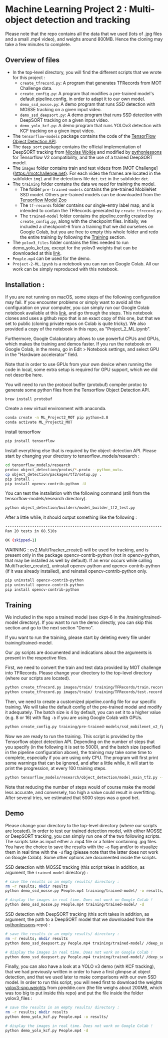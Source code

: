 # Machine Learning Project 2 : Multi-object detection and tracking

Please note that the repo contains all the data that we used (lots of .jpg files and a small .mp4 video), and weighs around 800MB. Hence the cloning may take a few minutes to complete.

## Overview of files

* In the top-level directory, you will find the different scripts that we wrote for this project :
    * `create_tfrecord.py`: A program that generates TFRecords from MOT Challenge data.
    * `create_config.py`: A program that modifies a pre-trained model's default pipeline.config, in order to adapt it to our own model.
    * `demo_ssd_mosse.py`: A demo program that runs SSD detection with MOSSE tracking on a given input video.
    * `demo_ssd_deepsort.py`: A demo program that runs SSD detection with DeepSORT tracking on a given input video.
    * `demo_yolo_kcf.py`: A demo program that runs YOLOv3 detection with KCF tracking on a given input video.
* The `tensorflow-models` package contains the code of the [TensorFlow Object Detection API](https://github.com/tensorflow/models/tree/master/research/object_detection).
* The `deep_sort` package contains the official implementation of DeepSORT tracking from [Nicolas Wolkje](https://github.com/nwojke/deep_sort) and modified by [pythonlessons](https://github.com/pythonlessons/TensorFlow-2.x-YOLOv3/tree/master/model_data) for Tensorflow V2 compatibility, and the use of a trained DeepSORT model.
* The `images` folder contains train and test videos from [MOT Challenge]{https://motchallenge.net}. For each video the frames are located in the subfolder `img1` and the detections file `det.txt` in the subfolder `det`.
* The `training` folder contains the data we need for training the model.
    * The folder `pre-trained-models` contains the pre-trained MobileNet SSD model. Others pre-trained models can be downloaded from the [Tensorflow Model Zoo](https://github.com/tensorflow/models/blob/master/research/object_detection/g3doc/tf2_detection_zoo.md)
    * The `tf-records` folder contains our single-entry label map, and is intended to contain the TFRecords generated by `create_tfrecord.py`.
    * The `trained-model` folder contains the pipeline.config created by `create_config.py`, along with the checkpoint files. Initially, we included a checkpoint-6 from a training that we did ourselves on Google Colab, but you are free to empty this whole folder and redo the entire training by following the [Training](#Training "Goto Training") section.
* The `yolov3_files` folder contains the files needed to run demo_yolo_kcf.py, except for the yolov3 weights that can be downloaded at this [link](https://pjreddie.com/media/files/yolov3-spp.weights).
* `People.mp4` can be used for the demo.
* `Project-2-ML.ipynb` is a notebook you can run on Google Colab. All our work can be simply reproduced with this notebook.


## Installation :

If you are not running on macOS, some steps of the following configuration may fail. If you encounter problems or simply want to avoid all the configuration on your computer, you can simply run our Google Colab notebook available at this [link](https://colab.research.google.com/drive/1GQSJPOlUovb52Ol1ssBpKHHROjL_VjwP#scrollTo=LtZz188u0YU_), and go through the steps. This notebook clones and uses a github repo that is an exact copy of this one, but that we set to public (cloning private repos on Colab is quite tricky). We also provided a copy of the notebook in this repo, as "Project_2_ML.ipynb".

Furthermore, Google Colaboratory allows to use powerful CPUs and GPUs, which makes the training and demos faster. If you run the notebook on Google Colab, in the menu, go in Edit > Notebook settings, and select GPU in the "Hardware accelerator" field.

Note that in order to use GPUs from your own device when running the code in local, some extra setup is required for GPU support, which we did not describe here.

You will need to run the protocol buffer (protobuf) compiler protoc to generate some python files from the Tensorflow Object Detection API.
```bash
brew install protobuf
```

Create a new virtual environment with anaconda.
```bash
conda create -n ML_Project2_MOT pip python=3.8
conda activate ML_Project2_MOT
```

install tensorflow
```bash
pip install tensorflow
```

Install everything else that is required by the object-detection API. Please start by changing your directory to tensorflow_models/research :
```bash
cd tensorflow_models/research
protoc object_detection/protos/*.proto --python_out=.
cp object_detection/packages/tf2/setup.py .
pip install .
pip install opencv-contrib-python -U
```

You can test the installation with the following command (still from the tensorflow-models/research directory).
```bash
python object_detection/builders/model_builder_tf2_test.py
```
After a little while, it should output something like the following :
```bash
----------------------------------------------------------------------
Ran 20 tests in 68.510s

OK (skipped=1)
```

WARNING : cv2.MultiTracker_create() will be used for tracking, and is present only in the package opencv-contrib-python (not in opencv-python, that may be installed as well by default).
If an error occurs while calling MultiTracker_create(), uninstall opencv-python and opencv-contrib-python (if it was already installed), and reinstall opencv-contrib-python only.
```bash
pip uninstall opencv-contrib-python
pip uninstall opencv-contrib-python
pip install opencv-contrib-python
```

## Training

We included in the repo a trained model (see ckpt-6 in the /training/trained-model directory). If you want to run the demo directly, you can skip this section and go to the next section "Demo".

If you want to run the training, please start by deleting every file under training/trained-model.

Our .py scripts are documented and indications about the arguments is present in the respective files.

First, we need to convert the train and test data provided by MOT challenge into TFRecords. Please change your directory to the top-level directory (where our scripts are located).
```bash
python create_tfrecord.py images/train/ training/TFRecords/train.record training/TFRecords/label_map.pbtxt
python create_tfrecord.py images/train/ training/TFRecords/test.record training/TFRecords/label_map.pbtxt
```

Then, we need to create a customized pipeline.config file for our specific training. We will take the default config of the pre-trained model and modify it adequately. The batch size is 4 by default, you can set it to a higher value (e.g. 8 or 16) with flag `-b` if you are using Google Colab with GPUs.

```bash
python create_config.py training/pre-trained-models/ssd_mobilenet_v2_fpnlite_320x320_coco17_tpu-8 training/TFRecords/label_map.pbtxt training/TFRecords training/trained-model
```

Now we are ready to run the training. This script is provided by the Tensorflow object detection API. Depending on the number of steps that you specify (in the following it is set to 5000), and the batch size (specified in the pipeline configuration above), the training may take some time to complete, especially if you are using only CPU. The program will first print some warnings that can be ignored, and after a little while, it will start to print the progression, at every 100 training steps.
```bash
python tensorflow_models/research/object_detection/model_main_tf2.py --model_dir training/trained-model/ --pipeline_config_path training/trained-model/pipeline.config --num_train_steps 5000
```
Note that reducing the number of steps would of course make the model less accurate, and conversely, too high a value could result in overfitting. After several tries, we estimated that 5000 steps was a good bet.

## Demo
Please change your directory to the top-level directory (where our scripts are located).
In order to test our trained detection model, with either MOSSE or DeepSORT tracking, you can simply run one of the two following scripts. The scripts take as input either a .mp4 file or a folder containing .jpg files. You have the choice to save the results with the `-o` flag and/or to visualize them in real time with the `-d` flag (please note that the latter does not work on Google Colab). Some other options are documented inside the scripts.

SSD detection with MOSSE tracking (this script takes in addition, as argument, the `trained-model` directory) :
```bash
# save the results in an empty results/ directory :
rm -r results; mkdir results
python demo_ssd_mosse.py People.mp4 training/trained-model/ -o results/

# display the images in real time. Does not work on Google Colab !
python demo_ssd_mosse.py People.mp4 training/trained-model/ -d
```

SSD detection with DeepSORT tracking (this scrit takes in addition, as argument, the path to a DeepSORT model that we downloaded from the [pythonlessons](https://github.com/pythonlessons/TensorFlow-2.x-YOLOv3/tree/master/model_data) repo) :
```bash
# save the results in an empty results/ directory :
rm -r results; mkdir results
python demo_ssd_deepsort.py People.mp4 training/trained-model/ /deep_sort/mars-small128.pb -o results/

# display the images in real time. Does not work on Google Colab !
python demo_ssd_deepsort.py People.mp4 training/trained-model/ /deep_sort/mars-small128.pb -d
```

Finally, you can also have a look at a YOLO v3 demo (with KCF tracking), that we had previously written in order to have a first glimpse at object detection, and that we used later to make comparisons with our own SSD model. In order to run this script, you will need first to download the weights [yolov3-spp.weights](https://pjreddie.com/media/files/yolov3-spp.weights) from pjreddie.com (the file weighs about 200MB, which was too big to put inside this repo) and put the file inside the folder yolov3_files :
```bash
# save the results in an empty results/ directory :
rm -r results; mkdir results
python demo_yolo_kcf.py People.mp4 -o results/

# display the images in real time. Does not work on Google Colab !
python demo_yolo_kcf.py People.mp4 -d
```
